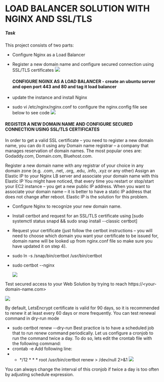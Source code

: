 # LOAD BALANCER SOLUTION WITH NGINX AND SSL/TLS
##### Task
This project consists of two parts:

- Configure Nginx as a Load Balancer
- Register a new domain name and configure secured connection using SSL/TLS certificates
  ![](https://github.com/BigTesty8/project-10/assets/137091610/c0995fda-18fd-4b8b-b6da-f8195ac7d582)

  #### CONFIGURE NGINX AS A LOAD BALANCER - create an ubuntu server and open port 443 and 80 and tag it load balancer
 - update the instance and install Nginx
 - sudo vi /etc/nginx/nginx.conf to configure the nginx.config file see below to see code
   ![](https://github.com/BigTesty8/project-10/assets/137091610/f7bf2ae2-52cf-448c-90e1-65836f609ac3)


  #### REGISTER A NEW DOMAIN NAME AND CONFIGURE SECURED CONNECTION USING SSL/TLS CERTIFICATES
  In order to get a valid SSL certificate – you need to register a new domain name, you can do it using any Domain name registrar – a company that manages reservation of domain names. The most popular ones are: Godaddy.com, Domain.com, Bluehost.com.

Register a new domain name with any registrar of your choice in any domain zone (e.g. .com, .net, .org, .edu, .info, .xyz or any other)
Assign an Elastic IP to your Nginx LB server and associate your domain name with this Elastic IP
You might have noticed, that every time you restart or stop/start your EC2 instance – you get a new public IP address. When you want to associate your domain name – it is better to have a static IP address that does not change after reboot. Elastic IP is the solution for this problem.
- Configure Nginx to recognize your new domain name.
- Install certbot and request for an SSL/TLS certificate using [sudo systemctl status snapd && sudo snap install --classic certbot]
- Request your certificate (just follow the certbot instructions – you will need to choose which domain you want your certificate to be issued for, domain name will be looked up from nginx.conf file so make sure you have updated it on step 4).
- sudo ln -s /snap/bin/certbot /usr/bin/certbot
- sudo certbot --nginx
  
  ![](https://github.com/BigTesty8/project-10/assets/137091610/756f99ca-9599-4fdb-91f3-db81391fdaf2)

Test secured access to your Web Solution by trying to reach https://<your-domain-name.com>

![](https://github.com/BigTesty8/project-10/assets/137091610/0373596f-1ea0-4450-99cf-82235f14a1d5)


By default, LetsEncrypt certificate is valid for 90 days, so it is recommended to renew it at least every 60 days or more frequently.
You can test renewal command in dry-run mode
- sudo certbot renew --dry-run
Best practice is to have a scheduled job that to run renew command periodically. Let us configure a cronjob to run the command twice a day.
To do so, lets edit the crontab file with the following command:
- crontab -e
Add following line:
- * */12 * * *   root /usr/bin/certbot renew > /dev/null 2>&1
![](https://github.com/BigTesty8/project-10/assets/137091610/270392ec-5b9f-456f-80b8-5e65a43ba2ba)

You can always change the interval of this cronjob if twice a day is too often by adjusting schedule expression.




